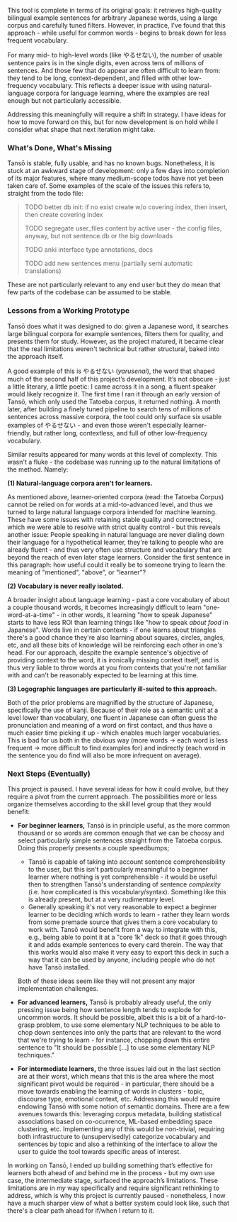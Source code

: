 This tool is complete in terms of its original goals: it retrieves high-quality bilingual example sentences for arbitrary Japanese words, using a large corpus and carefully tuned filters. However, in practice, I've found that this approach - while useful for common words - begins to break down for less frequent vocabulary.

For many mid- to high-level words (like やるせない), the number of usable sentence pairs is in the single digits, even across tens of millions of sentences. And those few that do appear are often difficult to learn from: they tend to be long, context-dependent, and filled with other low-frequency vocabulary. This reflects a deeper issue with using natural-language corpora for language learning, where the examples are real enough but not particularly accessible.

Addressing this meaningfully will require a shift in strategy. I have ideas for how to move forward on this, but for now development is on hold while I consider what shape that next iteration might take.

### What's Done, What's Missing

Tansō is stable, fully usable, and has no known bugs. Nonetheless, it is stuck at an awkward stage of development: only a few days into completion of its major features, where many medium-scope todos have not yet been taken care of. Some examples of the scale of the issues this refers to, straight from the todo file:

> TODO better db init: if no exist create w/o covering index, then insert, then create covering index
> 
> TODO segregate user_files content by active user - the config files, anyway, but not sentence.db or the big downloads
> 
> TODO anki interface type annotations, docs
> 
> TODO add new sentences menu (partially semi automatic translations)

These are not particularly relevant to any end user but they do mean that few parts of the codebase can be assumed to be stable.

### Lessons from a Working Prototype

Tansō does what it was designed to do: given a Japanese word, it searches large bilingual corpora for example sentences, filters them for quality, and presents them for study. However, as the project matured, it became clear that the real limitations weren't technical but rather structural, baked into the approach itself.

A good example of this is やるせない (*yarusenai*), the word that shaped much of the second half of this project’s development. It’s not obscure - just a little literary, a little poetic: I came across it in a song, a fluent speaker would likely recognize it. The first time I ran it through an early version of Tansō, which only used the Tatoeba corpus, it returned nothing. A month later, after building a finely tuned pipeline to search tens of millions of sentences across massive corpora, the tool could only surface six usable examples of やるせない - and even those weren't especially learner-friendly, but rather long, contextless, and full of other low-frequency vocabulary.

Similar results appeared for many words at this level of complexity. This wasn't a fluke - the codebase was running up to the natural limitations of the method. Namely:

**(1) Natural-language corpora aren't for learners.**

As mentioned above, learner-oriented corpora (read: the Tatoeba Corpus) cannot be relied on for words at a mid-to-advanced level, and thus we turned to large natural language corpora intended for machine learning. These have some issues with retaining stable quality and correctness, which we were able to resolve with strict quality control - but this reveals another issue: People speaking in natural language are never dialing down their language for a hypothetical learner, they're talking to people who are already fluent - and thus very often use structure and vocabulary that are beyond the reach of even later stage learners. Consider the first sentence in this paragraph: how useful could it really be to someone trying to learn the meaning of "mentioned", "above", or "learner"?

**(2) Vocabulary is never really isolated.**

A broader insight about language learning - past a core vocabulary of about a couple thousand words, it becomes increasingly difficult to learn "one-word-at-a-time" - in other words, it learning "how to speak Japanese" starts to have less ROI than learning things like "how to speak *about food* in Japanese". Words live in certain contexts - if one learns about triangles there's a good chance they're also learning about squares, circles, angles, etc, and all these bits of knowledge will be reinforcing each other in one's head. For our approach, despite the example sentence's objective of providing context to the word, it is ironically missing context itself, and is thus very liable to throw words at you from contexts that you're not familiar with and can't be reasonably expected to be learning at this time.

**(3) Logographic languages are particularly ill-suited to this approach.**

Both of the prior problems are magnified by the structure of Japanese, specifically the use of kanji. Because of their role as a semantic unit at a level lower than vocabulary, one fluent in Japanese can often guess the pronunciation and meaning of a word on first contact, and thus have a much easier time picking it up - which enables much larger vocabularies.  This is bad for us both in the obvious way (more words -> each word is less frequent -> more difficult to find examples for) and indirectly (each word in the sentence you do find will also be more infrequent on average).

### Next Steps (Eventually)

This project is paused. I have several ideas for how it could evolve, but they require a pivot from the current approach. The possibilities more or less organize themselves according to the skill level group that they would benefit:

- **For beginner learners,** Tansō is in principle useful, as the more common thousand or so words are common enough that we can be choosy and select particularly simple sentences straight from the Tatoeba corpus. Doing this properly presents a couple speedbumps;
    - Tansō is capable of taking into account sentence comprehensibility to the user, but this isn't particularly meaningful to a beginner learner where nothing is yet comprehensible - it would be useful then to strengthen Tansō's understanding of sentence *complexity* (i.e. how complicated is this vocabulary/syntax). Something like this is already present, but at a very rudimentary level.
    - Generally speaking it's not very reasonable to expect a beginner learner to be deciding which words to learn - rather they learn words from some premade source that gives them a core vocabulary to work with. Tansō would benefit from a way to integrate with this, e.g., being able to point it at a "core 1k" deck so that it goes through it and adds example sentences to every card therein. The way that this works would also make it very easy to export this deck in such a way that it can be used by anyone, including people who do not have Tansō installed.

    Both of these ideas seem like they will not present any major implementation challenges.

- **For advanced learners,** Tansō is probably already useful, the only pressing issue being how sentence length tends to explode for uncommon words. It should be possible, albeit this is a bit of a hard-to-grasp problem, to use some elementary NLP techniques to be able to chop down sentences into only the parts that are relevant to the word that we're trying to learn - for instance, chopping down this entire sentence to "It should be possible [...] to use some elementary NLP techniques."
- **For intermediate learners,** the three issues laid out in the last section are at their worst, which means that this is the area where the most significant pivot would be required - in particular, there should be a move towards enabling the learning of words in clusters - topic, discourse type, emotional context, etc. Addressing this would require endowing Tansō with some notion of semantic domains. There are a few avenues towards this: leveraging corpus metadata, building statistical associations based on co-ocurrence, ML-based embedding space clustering, etc. Implementing any of this would be non-trivial, requiring both infrastructure to (unsupervisedly) categorize vocabulary and sentences by topic and also a rethinking of the interface to allow the user to guide the tool towards specific areas of interest.

In working on Tansō, I ended up building something that’s effective for learners both ahead of and behind me in the process - but my own use case, the intermediate stage, surfaced the approach’s limitations. These limitations are in *my* way specifically and require significant rethinking to address, which is why this project is currently paused - nonetheless, I now have a much sharper view of what a better system could look like, such that there's a clear path ahead for if/when I return to it.